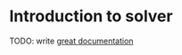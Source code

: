 # Introduction to solver

TODO: write [great documentation](http://jacobian.org/writing/great-documentation/what-to-write/)
